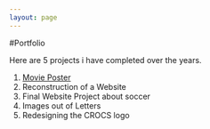 ```yaml
---
layout: page
---
```


#Portfolio

Here are 5 projects i have completed over the years.

1. [Movie Poster](about.html)
2. Reconstruction of a Website
3. Final Website Project about soccer
4. Images out of Letters
5. Redesigning the CROCS logo

